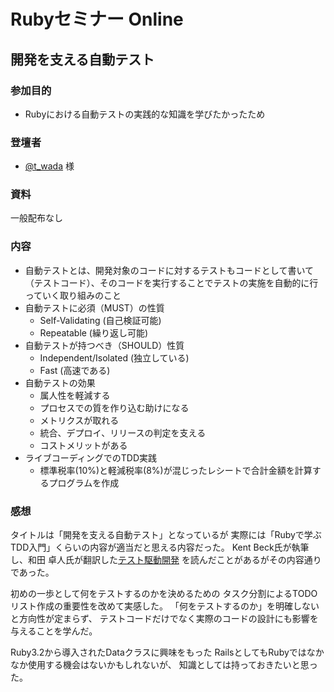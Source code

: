 # Rubyセミナー Online

## 開発を支える自動テスト

### 参加目的
- Rubyにおける自動テストの実践的な知識を学びたかったため

### 登壇者
- [@t_wada](https://twitter.com/t_wada) 様 

### 資料
一般配布なし

### 内容

- 自動テストとは、開発対象のコードに対するテストもコードとして書いて（テストコード）、そのコードを実行することでテストの実施を自動的に行っていく取り組みのこと
- 自動テストに必須（MUST）の性質
  - Self-Validating (自己検証可能)
  - Repeatable (繰り返し可能)
- 自動テストが持つべき（SHOULD）性質
  - Independent/Isolated (独立している)
  - Fast (高速である)
- 自動テストの効果
  - 属人性を軽減する
  - プロセスでの質を作り込む助けになる
  - メトリクスが取れる
  - 統合、デプロイ、リリースの判定を支える
  - コストメリットがある
- ライブコーディングでのTDD実践
  - 標準税率(10%)と軽減税率(8%)が混じったレシートで合計金額を計算するプログラムを作成

### 感想

タイトルは「開発を支える自動テスト」となっているが
実際には「Rubyで学ぶTDD入門」くらいの内容が適当だと思える内容だった。
Kent Beck氏が執筆し、和田 卓人氏が翻訳した[テスト駆動開発](https://www.amazon.co.jp/%E3%83%86%E3%82%B9%E3%83%88%E9%A7%86%E5%8B%95%E9%96%8B%E7%99%BA-Kent-Beck/dp/4274217884)
を読んだことがあるがその内容通りであった。

初めの一歩として何をテストするのかを決めるための
タスク分割によるTODOリスト作成の重要性を改めて実感した。
「何をテストするのか」を明確しないと方向性が定まらず、
テストコードだけでなく実際のコードの設計にも影響を与えることを学んだ。

Ruby3.2から導入されたDataクラスに興味をもった
RailsとしてもRubyではなかなか使用する機会はないかもしれないが、
知識としては持っておきたいと思った。
